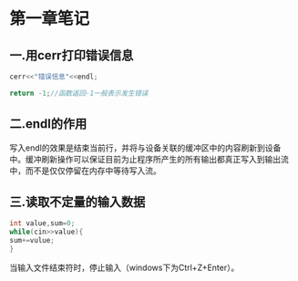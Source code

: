 # 第一章笔记

## 一.用cerr打印错误信息

```c++
cerr<<"错误信息"<<endl;

return -1;//函数返回-1一般表示发生错误
```

## 二.endl的作用

​	写入endl的效果是结束当前行，并将与设备关联的缓冲区中的内容刷新到设备中。缓冲刷新操作可以保证目前为止程序所产生的所有输出都真正写入到输出流中，而不是仅仅停留在内存中等待写入流。

## 三.读取不定量的输入数据

```c++
int value,sum=0;
while(cin>>value){
sum+=vulue;
}
```

当输入文件结束符时，停止输入（windows下为Ctrl+Z+Enter）。



